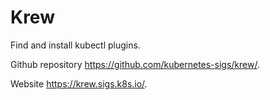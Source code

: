# Krew

Find and install kubectl plugins.

Github repository https://github.com/kubernetes-sigs/krew/.

Website https://krew.sigs.k8s.io/.
